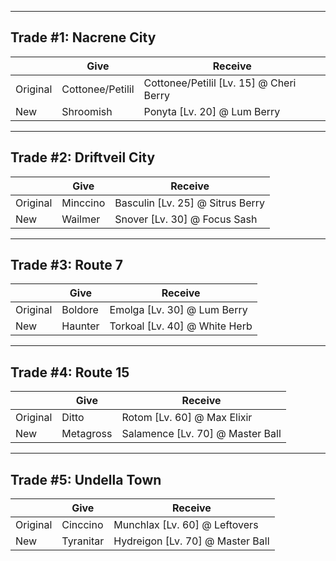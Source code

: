 
---

## Trade #1: Nacrene City

|   | Give | Receive |
|---|------|---------|
| Original | Cottonee/Petilil | Cottonee/Petilil [Lv. 15] @ Cheri Berry |
| New | Shroomish | Ponyta [Lv. 20] @ Lum Berry |

---

## Trade #2: Driftveil City

|   | Give | Receive |
|---|------|---------|
| Original | Minccino | Basculin [Lv. 25] @ Sitrus Berry |
| New | Wailmer | Snover [Lv. 30] @ Focus Sash |

---

## Trade #3: Route 7

|   | Give | Receive |
|---|------|---------|
| Original | Boldore | Emolga [Lv. 30] @ Lum Berry |
| New | Haunter | Torkoal [Lv. 40] @ White Herb |

---

## Trade #4: Route 15

|   | Give | Receive |
|---|------|---------|
| Original | Ditto | Rotom [Lv. 60] @ Max Elixir |
| New | Metagross | Salamence [Lv. 70] @ Master Ball |

---

## Trade #5: Undella Town

|   | Give | Receive |
|---|------|---------|
| Original | Cinccino | Munchlax [Lv. 60] @ Leftovers |
| New | Tyranitar | Hydreigon [Lv. 70] @ Master Ball |
